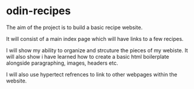 # odin-recipes

The aim of the project is to build a basic recipe website.

It will consist of a main index page which will have links to a few recipes.

I will show my ability to organize and strcuture the pieces of my webiste. It will also show i have learned how to create a basic html boilerplate alongside paragraphing, images, headers etc.

I will also use hypertect refrences to link to other webpages within the website.